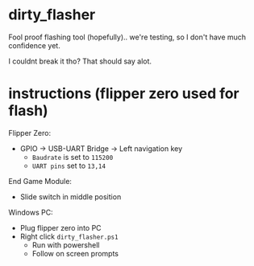 # dirty_flasher
Fool proof flashing tool (hopefully).. we're testing, so I don't have much confidence yet.

I couldnt break it tho? That should say alot.

# instructions (flipper zero used for flash)
Flipper Zero:
* GPIO -> USB-UART Bridge -> Left navigation key
  * `Baudrate` is set to `115200`
  * `UART pins` set to `13,14`

End Game Module:
* Slide switch in middle position

Windows PC:
* Plug flipper zero into PC
* Right click `dirty_flasher.ps1`
  * Run with powershell
  * Follow on screen prompts
